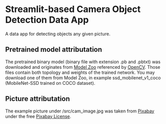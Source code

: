 # Streamlit-based Camera Object Detection Data App

A data app for detecting objects any given picture.

## Pretrained model attributation

The pretrained binary model (binary file with extension .pb and .pbtxt) was downloaded and originates from [Model Zoo](https://modelzoo.co/) referenced by [OpenCV](https://github.com/opencv/opencv/wiki/TensorFlow-Object-Detection-API). Those files contain both topology and weights of the trained network. You may download one of them from Model Zoo, in example ssd_mobilenet_v1_coco (MobileNet-SSD trained on COCO dataset).

## Picture attributation

The example picture under /src/cam_image.jpg was taken from [Pixabay](https://pixabay.com/de/photos/porsche-stra%c3%9fe-retro-wagen-5665390/) under the free [Pixabay License](https://pixabay.com/de/service/license/).
